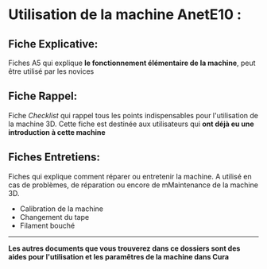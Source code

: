 # Utilisation de la machine AnetE10 :
## Fiche Explicative:

Fiches A5 qui explique **le fonctionnement élémentaire de la machine**, peut être utilisé par les novices

## Fiche Rappel:

Fiche *Checklist* qui rappel tous les points indispensables pour l'utilisation de la machine 3D. Cette fiche est destinée aux utilisateurs qui **ont déjà eu une introduction à cette machine** 

## Fiches Entretiens:

Fiches qui explique comment réparer ou entretenir la machine. A utilisé en cas de problèmes, de réparation ou encore de mMaintenance de la machine 3D.
- Calibration de la machine
- Changement du tape
- Filament bouché




---
**Les autres documents que vous trouverez dans ce dossiers sont des aides pour l'utilisation et les paramêtres de la machine dans Cura**
